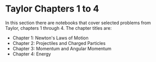 # Taylor Chapters 1 to 4

In this section there are notebooks that cover selected problems from Taylor, chapters 1 through 4. The chapter titles are:
* Chapter 1: Newton's Laws of Motion
* Chapter 2: Projectiles and Charged Particles
* Chapter 3: Momentum and Angular Momentum
* Chapter 4: Energy